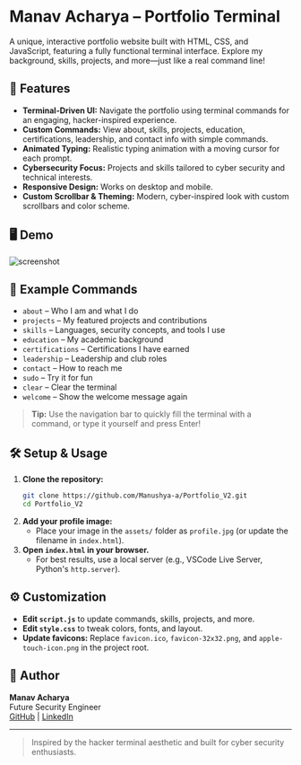 # Manav Acharya – Portfolio Terminal

A unique, interactive portfolio website built with HTML, CSS, and JavaScript, featuring a fully functional terminal interface. Explore my background, skills, projects, and more—just like a real command line!

## 🚀 Features
- **Terminal-Driven UI:** Navigate the portfolio using terminal commands for an engaging, hacker-inspired experience.
- **Custom Commands:** View about, skills, projects, education, certifications, leadership, and contact info with simple commands.
- **Animated Typing:** Realistic typing animation with a moving cursor for each prompt.
- **Cybersecurity Focus:** Projects and skills tailored to cyber security and technical interests.
- **Responsive Design:** Works on desktop and mobile.
- **Custom Scrollbar & Theming:** Modern, cyber-inspired look with custom scrollbars and color scheme.

## 🖥️ Demo
![screenshot](./screenshot.png)

## 📝 Example Commands
- `about` – Who I am and what I do
- `projects` – My featured projects and contributions
- `skills` – Languages, security concepts, and tools I use
- `education` – My academic background
- `certifications` – Certifications I have earned
- `leadership` – Leadership and club roles
- `contact` – How to reach me
- `sudo` – Try it for fun
- `clear` – Clear the terminal
- `welcome` – Show the welcome message again

> **Tip:** Use the navigation bar to quickly fill the terminal with a command, or type it yourself and press Enter!

## 🛠️ Setup & Usage
1. **Clone the repository:**
   ```bash
   git clone https://github.com/Manushya-a/Portfolio_V2.git
   cd Portfolio_V2
   ```
2. **Add your profile image:**
   - Place your image in the `assets/` folder as `profile.jpg` (or update the filename in `index.html`).
3. **Open `index.html` in your browser.**
   - For best results, use a local server (e.g., VSCode Live Server, Python's `http.server`).

## ⚙️ Customization
- **Edit `script.js`** to update commands, skills, projects, and more.
- **Edit `style.css`** to tweak colors, fonts, and layout.
- **Update favicons:** Replace `favicon.ico`, `favicon-32x32.png`, and `apple-touch-icon.png` in the project root.

## 👤 Author
**Manav Acharya**  
Future Security Engineer  
[GitHub](https://github.com/Manushya-a) | [LinkedIn](https://www.linkedin.com/in/manav-acharya-a76a14251/)

---

> Inspired by the hacker terminal aesthetic and built for cyber security enthusiasts.

